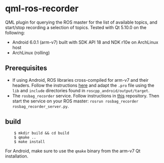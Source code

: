 qml-ros-recorder
===================

QML plugin for querying the ROS master for the list of available topics, and start/stop recording a selection of topics. Tested with Qt 5.10.0 on
the following:

  - Android 6.0.1 (arm-v7) built with SDK API 18 and NDK r10e on ArchLinux host
  - ArchLinux (rolling)

Prerequisites
-------------

 - If using Android, ROS libraries cross-compiled for arm-v7 and their headers. Follow the instructions [here](http://wiki.ros.org/android_ndk/Tutorials/BuildingNativeROSPackages) and adapt the `.pro` file using the `lib` and `include` directories found in `roscpp_android/output/target`.
 - The `rosbag_recorder` service. Follow instructions in [this](https://github.com/chili-epfl/rosbag-recorder) repository. Then start the service on your ROS master: `rosrun rosbag_recorder rosbag_recorder_server.py`.

build
-----

```
    $ mkdir build && cd build
    $ qmake ..
    $ make install
```

For Android, make sure to use the `qmake` binary from the arm-v7 Qt installation.
